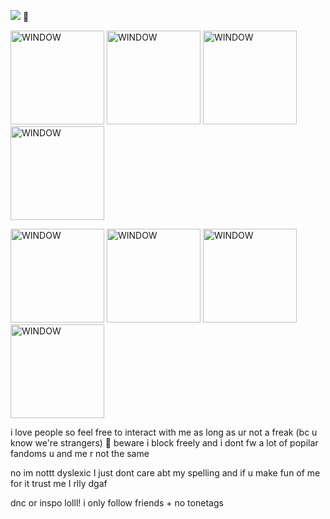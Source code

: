 


![](https://komarev.com/ghpvc/?username=partiesareforlosers&color=f5b342&label=my+lab+subjects) 🥘

<img src= "https://i.postimg.cc/7ZJhDbNk/9261-E992-37-BE-4-ED2-8-FA8-BA024512-E520.png" alt="WINDOW" width="150" height="150"> <img src= "https://i.postimg.cc/7ZJhDbNk/9261-E992-37-BE-4-ED2-8-FA8-BA024512-E520.png" alt="WINDOW" width="150" height="150"> <img src= "https://i.postimg.cc/7ZJhDbNk/9261-E992-37-BE-4-ED2-8-FA8-BA024512-E520.png" alt="WINDOW" width="150" height="150"> <img src= "https://i.postimg.cc/8zT40JQZ/DD5-C173-E-EFB2-41-E9-BFAE-7563-A577-F209.png" alt="WINDOW" width="150" height="150">

<img src= "https://i.postimg.cc/Vvcn0pzK/48-F20357-CE53-4-C95-B838-4493-F2206-EEE.png" alt="WINDOW" width="150" height="150"> <img src= "https://i.postimg.cc/7ZJhDbNk/9261-E992-37-BE-4-ED2-8-FA8-BA024512-E520.png" alt="WINDOW" width="150" height="150"> <img src= "https://i.postimg.cc/fbLKMGbX/34969-E6-A-6-E62-4750-A413-F6-A9-EC5115-DB.png" alt="WINDOW" width="150" height="150"> <img src= "https://i.postimg.cc/ryQwr7yz/169-CC26-D-AE56-4-AD9-BD06-07-E642-C5-D992.png" alt="WINDOW" width="150" height="150">


i love people so feel free to interact with me as long as ur not a freak (bc u know we're strangers) 🙂 beware i block freely and i dont fw a lot of popilar fandoms u and me r not the same

no im nottt dyslexic I just dont care abt my spelling and if u make fun of me for it trust me I rlly dgaf

dnc or inspo lolll! i only follow friends + no tonetags 
